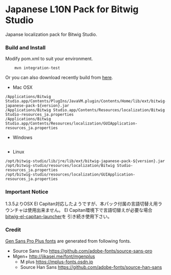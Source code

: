 Japanese L10N Pack for Bitwig Studio
================

Japanse localization pack for Bitwig Studio.

### Build and Install

Modify pom.xml to suit your environment.

```
    mvn integration-test
```
Or you can also download recently build from [here](https://www.dropbox.com/sh/6stkj1n9670qvx8/AAAnXeUKrLX4nreH8sQhvuCqa).

* Mac OSX
```
/Applications/Bitwig Studio.app/Contents/PlugIns/JavaVM.plugin/Contents/Home/lib/ext/bitwig-japanese-pack-${version}.jar
/Applications/Bitwig Studio.app/Contents/Resources/localization/Bitwig Studio-resources_ja.properties
/Applications/Bitwig Studio.app/Contents/Resources/localization/GUIApplication-resources_ja.properties
```

* Windows
```
```

* Linux
```
/opt/bitwig-studio/lib/jre/lib/ext/bitwig-japanese-pack-${version}.jar
/opt/bitwig-studio/resources/localization/Bitwig Studio-resources_ja.properties
/opt/bitwig-studio/resources/localization/GUIApplication-resources_ja.properties
```

### Important Notice
1.3.5よりOSX El Capitan対応したようですが、本パック付属の言語切替え用ラウンチャは使用出来ません。
El Capitan環境下で言語切替えが必要な場合[bitwig-el-capitan-launcher](https://github.com/jhorology/bitwig-el-capitan-launcher)を
引き続き使用下さい。

### Credit
[Gen Sans Pro Plus fonts](https://github.com/jhorology/bitwig-japanese-pack/tree/master/fonts) are generated from following fonts.
  - Source Sans Pro https://github.com/adobe-fonts/source-sans-pro
  - Mgen+ http://jikasei.me/font/mgenplus
    - M plus https://mplus-fonts.osdn.jp
    - Source Han Sans  https://github.com/adobe-fonts/source-han-sans
